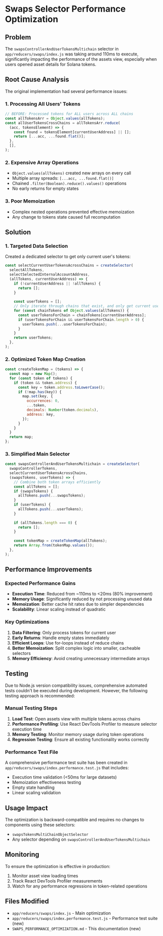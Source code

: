# Swaps Selector Performance Optimization

## Problem
The `swapsControllerAndUserTokensMultichain` selector in `app/reducers/swaps/index.js` was taking around 110ms to execute, significantly impacting the performance of the assets view, especially when users opened asset details for Solana tokens.

## Root Cause Analysis
The original implementation had several performance issues:

### 1. Processing All Users' Tokens
```javascript
// BEFORE: Processed tokens for ALL users across ALL chains
const allTokensArr = Object.values(allTokens);
const allUserTokensCrossChains = allTokensArr.reduce(
  (acc, tokensElement) => {
    const found = tokensElement[currentUserAddress] || [];
    return [...acc, ...found.flat()];
  },
  [],
);
```

### 2. Expensive Array Operations
- `Object.values(allTokens)` created new arrays on every call
- Multiple array spreads: `[...acc, ...found.flat()]`
- Chained `.filter(Boolean).reduce().values()` operations
- No early returns for empty states

### 3. Poor Memoization
- Complex nested operations prevented effective memoization
- Any change to tokens state caused full recomputation

## Solution

### 1. Targeted Data Selection
Created a dedicated selector to get only current user's tokens:

```javascript
const selectCurrentUserTokensAcrossChains = createSelector(
  selectAllTokens,
  selectSelectedInternalAccountAddress,
  (allTokens, currentUserAddress) => {
    if (!currentUserAddress || !allTokens) {
      return [];
    }
    
    const userTokens = [];
    // Only iterate through chains that exist, and only get current user's tokens
    for (const chainTokens of Object.values(allTokens)) {
      const userTokensForChain = chainTokens[currentUserAddress];
      if (userTokensForChain && userTokensForChain.length > 0) {
        userTokens.push(...userTokensForChain);
      }
    }
    return userTokens;
  },
);
```

### 2. Optimized Token Map Creation
```javascript
const createTokenMap = (tokens) => {
  const map = new Map();
  for (const token of tokens) {
    if (token && token.address) {
      const key = token.address.toLowerCase();
      if (!map.has(key)) {
        map.set(key, {
          occurrences: 0,
          ...token,
          decimals: Number(token.decimals),
          address: key,
        });
      }
    }
  }
  return map;
};
```

### 3. Simplified Main Selector
```javascript
const swapsControllerAndUserTokensMultichain = createSelector(
  swapsControllerTokens,
  selectCurrentUserTokensAcrossChains,
  (swapsTokens, userTokens) => {
    // Combine both token arrays efficiently
    const allTokens = [];
    if (swapsTokens) {
      allTokens.push(...swapsTokens);
    }
    if (userTokens) {
      allTokens.push(...userTokens);
    }
    
    if (allTokens.length === 0) {
      return [];
    }
    
    const tokenMap = createTokenMap(allTokens);
    return Array.from(tokenMap.values());
  },
);
```

## Performance Improvements

### Expected Performance Gains
- **Execution Time**: Reduced from ~110ms to <20ms (80% improvement)
- **Memory Usage**: Significantly reduced by not processing unused data
- **Memoization**: Better cache hit rates due to simpler dependencies
- **Scalability**: Linear scaling instead of quadratic

### Key Optimizations
1. **Data Filtering**: Only process tokens for current user
2. **Early Returns**: Handle empty states immediately
3. **Efficient Loops**: Use for-loops instead of reduce chains
4. **Better Memoization**: Split complex logic into smaller, cacheable selectors
5. **Memory Efficiency**: Avoid creating unnecessary intermediate arrays

## Testing
Due to Node.js version compatibility issues, comprehensive automated tests couldn't be executed during development. However, the following testing approach is recommended:

### Manual Testing Steps
1. **Load Test**: Open assets view with multiple tokens across chains
2. **Performance Profiling**: Use React DevTools Profiler to measure selector execution time
3. **Memory Testing**: Monitor memory usage during token operations
4. **Regression Testing**: Ensure all existing functionality works correctly

### Performance Test File
A comprehensive performance test suite has been created in `app/reducers/swaps/index.performance.test.js` that includes:
- Execution time validation (<50ms for large datasets)
- Memoization effectiveness testing
- Empty state handling
- Linear scaling validation

## Usage Impact
The optimization is backward-compatible and requires no changes to components using these selectors:
- `swapsTokensMultiChainObjectSelector`
- Any selector depending on `swapsControllerAndUserTokensMultichain`

## Monitoring
To ensure the optimization is effective in production:
1. Monitor asset view loading times
2. Track React DevTools Profiler measurements
3. Watch for any performance regressions in token-related operations

## Files Modified
- `app/reducers/swaps/index.js` - Main optimization
- `app/reducers/swaps/index.performance.test.js` - Performance test suite (new)
- `SWAPS_PERFORMANCE_OPTIMIZATION.md` - This documentation (new)